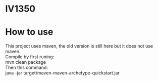 # IV1350

# How to use
This project uses maven, the old version is still here but it does not use maven. <br> Compile by first runing: <br>mvn clean package<br> Then this command: <br>java -jar target/maven-maven-archetype-quickstart.jar
